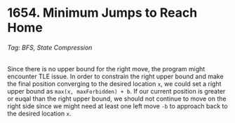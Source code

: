 # 1654. Minimum Jumps to Reach Home

###### Tag: BFS, State Compression

Since there is no upper bound for the right move, the program might encounter TLE issue. In order to constrain the right upper bound and make
the final position converging to the desired location `x`, we could set a right upper bound as `max(x, maxForbidden) + b`. If our current position is greater or
euqal than the right upper bound, we should not continue to move on the right side since we might need at least one left move `-b` to approach back to
the desired location `x`.